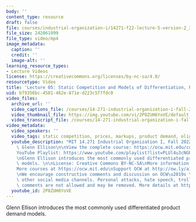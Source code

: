 ```yaml
---
body: ''
content_type: resource
draft: false
file: courses/industrial-organization-i/14271-f22-lecture-5-version-2_360p_16_9.mp4
file_size: 242061099
file_type: video/mp4
image_metadata:
  caption: ''
  credit: ''
  image-alt: ''
learning_resource_types:
- Lecture Videos
license: https://creativecommons.org/licenses/by-nc-sa/4.0/
resourcetype: Video
title: 'Lecture 05: Static Competition and Models of Differentiation, Part 1'
uid: bf9356bc-4581-462e-871e-d223c5f7fdc0
video_files:
  archive_url: ''
  video_captions_file: /courses/14-271-industrial-organization-i-fall-2022/1oXBTFY5jExuzLvVo9O5J9KY_dEkho_WB_transcript.webvtt
  video_thumbnail_file: https://img.youtube.com/vi/2P8ZUH6YoVE/default.jpg
  video_transcript_file: /courses/14-271-industrial-organization-i-fall-2022/1oXBTFY5jExuzLvVo9O5J9KY_dEkho_WB_transcript.pdf
video_metadata:
  video_speakers: ''
  video_tags: static competition, prices, markups, product demand, oligopoly
  youtube_description: "MIT 14.271 Industrial Organization I, Fall 2022 \nInstructor:\
    \ Glenn Ellison\n\nView the complete course: https://ocw.mit.edu/courses/14-271-industrial-organization-i-fall-2022\n\
    YouTube Playlist: https://www.youtube.com/playlist?list=PLUl4u3cNGP62xkEY0YzLJSoquVBjPOl9S\n\
    \nGlenn Ellison introduces the most commonly used differentiated product demand\
    \ models. \n\nLicense: Creative Commons BY-NC-SA\nMore information at https://ocw.mit.edu/terms\n\
    More courses at https://ocw.mit.edu\nSupport OCW at http://ow.ly/a1If50zVRlQ\n\
    \nWe encourage constructive comments and discussion on OCW\u2019s YouTube and\
    \ other social media channels. Personal attacks, hate speech, trolling, and inappropriate\
    \ comments are not allowed and may be removed. More details at https://ocw.mit.edu/comments."
  youtube_id: 2P8ZUH6YoVE
---
```

Glenn Ellison introduces the most commonly used differentiated product demand models.